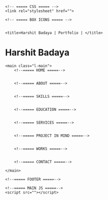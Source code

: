 <!DOCTYPE html>
<html lang="en">

<head>
    <meta charset="UTF-8">
    <meta name="viewport" content="width=device-width, initial-scale=1.0">

    <!-- ===== CSS ===== -->
    <link rel="stylesheet" href="">

    <!-- ===== BOX ICONS ===== -->


    <title>Harshit Badaya | Portfolio | </title>
</head>

<body>
    <!--===== HEADER =====-->
    <h1>Harshit Badaya</h1>


    <main class="l-main">
        <!--===== HOME =====-->


        <!--===== ABOUT =====-->


        <!--===== SKILLS =====-->


        <!--===== EDUCATION =====-->


        <!--===== SERVICES =====-->


        <!--===== PROJECT IN MIND =====-->


        <!--===== WORKS =====-->


        <!--===== CONTACT =====-->

    </main>

    <!--===== FOOTER =====-->

    <!--===== MAIN JS =====-->
    <script src=""></script>
</body>

</html>

